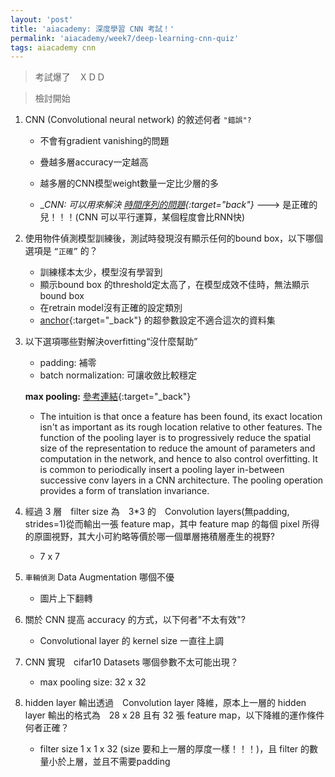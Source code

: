 ```yaml
---
layout: 'post'
title: 'aiacademy: 深度學習 CNN 考試！'
permalink: 'aiacademy/week7/deep-learning-cnn-quiz'
tags: aiacademy cnn
---
```


> 考試爆了　ＸＤＤ　

> 檢討開始

1. CNN (Convolutional neural network) 的敘述何者 `"錯誤"?`

   - 不會有gradient vanishing的問題
   - 疊越多層accuracy一定越高
   - 越多層的CNN模型weight數量一定比少層的多

   - __CNN: 可以用來解決 [時間序列的問題](https://machinelearningmastery.com/how-to-develop-convolutional-neural-network-models-for-time-series-forecasting/){:target="_back"}__ ---> 是正確的兒！！！(CNN 可以平行運算，某個程度會比RNN快)



2. 使用物件偵測模型訓練後，測試時發現沒有顯示任何的bound box，以下哪個選項是 `“正確”` 的？

   - 訓練樣本太少，模型沒有學習到
   - 顯示bound box 的threshold定太高了，在模型成效不佳時，無法顯示bound box
   - 在retrain model沒有正確的設定類別
   - [anchor](https://www.d2l.ai/chapter_computer-vision/anchor.html){:target="_back"} 的超參數設定不適合這次的資料集

3. 以下選項哪些對解決overfitting“沒什麼幫助”
   
   - padding: 補零
   - batch normalization: 可讓收斂比較穩定

   __max pooling:__ [參考連結](https://datascience.stackexchange.com/questions/14122/why-convolute-if-max-pooling-is-just-going-to-downsample-the-image-anyway){:target="_back"}
   
      - The intuition is that once a feature has been found, its exact location isn't as important as its rough location relative to other features. The function of the pooling layer is to progressively reduce the spatial size of the representation to reduce the amount of parameters and computation in the network, and hence to also control overfitting. It is common to periodically insert a pooling layer in-between successive conv layers in a CNN architecture. The pooling operation provides a form of translation invariance.

4. 經過 3 層　filter size 為　3*3 的　Convolution layers(無padding, strides=1)從而輸出一張 feature map，其中 feature map 的每個 pixel 所得的原圖視野，其大小可約略等價於哪一個單層捲積層產生的視野?

   - 7 x 7


5. `車輛偵測` Data Augmentation 哪個不優
　　
   - 圖片上下翻轉

6. 關於 CNN 提高 accuracy 的方式，以下何者"不太有效"?

   - Convolutional layer 的 kernel size 一直往上調

7. CNN 實現　cifar10 Datasets 哪個參數不太可能出現？

   - max pooling size: 32 x 32

8. hidden layer 輸出透過　Convolution layer 降維，原本上一層的 hidden layer 輸出的格式為　28 x 28 且有 32 張 feature map，以下降維的運作條件何者正確？

   - filter size 1 x 1 x 32 (size 要和上一層的厚度一樣！！！)，且 filter 的數量小於上層，並且不需要padding
